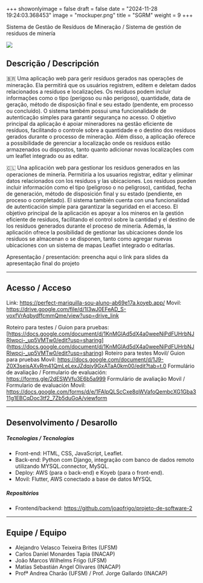 +++
showonlyimage = false
draft = false
date = "2024-11-28 19:24:03.368453"
image = "mockuper.png"
title = "SGRM"
weight = 9
+++


Sistema de Gestão de Resíduos de Mineração / Sistema de gestión de residuos de minería

<!--more-->

![](Recording_gif.gif)


## Descrição / Descripción

🇧🇷 Uma aplicação web para gerir resíduos gerados nas operações de mineração. Ela permitirá que os usuários registrem, editem e deletam dados relacionados a resíduos e localizações. Os resíduos podem incluir informações como o tipo (perigoso ou não perigoso), quantidade, data de geração, método de disposição final e seu estado (pendente, em processo ou concluído). O sistema também possui uma funcionalidade de autenticação simples para garantir segurança no acesso. O objetivo principal da aplicação é apoiar mineradores na gestão eficiente de resíduos, facilitando o controle sobre a quantidade e o destino dos resíduos gerados durante o processo de mineração. Além disso, a aplicação oferece a possibilidade de gerenciar a localização onde os resíduos estão armazenados ou dispostos, tanto quanto adicionar novas localizações com um leaflet integrado ou as editar.



🇨🇱 Una aplicación web para gestionar los residuos generados en las operaciones de minería. Permitiría a los usuarios registrar, editar y eliminar datos relacionados con los residuos y las ubicaciones. Los residuos pueden incluir información como el tipo (peligroso o no peligroso), cantidad, fecha de generación, método de disposición final y su estado (pendiente, en proceso o completado). El sistema también cuenta con una funcionalidad de autenticación simple para garantizar la seguridad en el acceso. El objetivo principal de la aplicación es apoyar a los mineros en la gestión eficiente de residuos, facilitando el control sobre la cantidad y el destino de los residuos generados durante el proceso de minería. Además, la aplicación ofrece la posibilidad de gestionar las ubicaciones donde los residuos se almacenan o se disponen, tanto como agregar nuevas ubicaciones con un sistema de mapas Leaflet integrado o editarlas.

Apresentação / presentación: preencha aqui o link para slides da apresentação final do projeto

---

## Acesso / Acceso

Link: https://perfect-mariquilla-sou-aluno-ab69e17a.koyeb.app/
Movil: https://drive.google.com/file/d/1I3wJ0EFeAD_S-voxfVrAqbydffcmmQme/view?usp=drive_link

Roteiro para testes / Guion para pruebas: [https://docs.google.com/document/d/1KnMGlAd5dX4a0weeNiPdFUHrbNJRlwpcj-_up5VMTw0/edit?usp=sharing]
(https://docs.google.com/document/d/1KnMGlAd5dX4a0weeNiPdFUHrbNJRlwpcj-_up5VMTw0/edit?usp=sharing)
Roteiro para testes Movil/ Guion para pruebas Movil: https://docs.google.com/document/d/1J9-Z0X3seisAXvRm41QmLeLexJZdqjy9GxATaA0km00/edit?tab=t.0
Formulário de avaliação / Formulario de evaluación: https://forms.gle/2dESWVfu3E6b5a999
Formulário de avaliação Movil / Formulario de evaluación Movil: https://docs.google.com/forms/d/e/1FAIpQLScCxe8qWVafoQembcXG1Gba311g1EBCqDoc3tf2_7Zb5duGoA/viewform


---

## Desenvolvimento / Desarollo

##### Tecnologias / Tecnologías

- Front-end: HTML, CSS, JavaScript, Leaflet.
- Back-end: Python com Django, integração com banco de dados remoto utilizando MYSQL.connector, MySQL.
- Deploy: AWS (para o back-end) e Koyeb (para o front-end).
- Movil: Flutter, AWS conectado a base de datos MYSQL

##### Repositórios

- Frontend/backend: https://github.com/joaofrigo/projeto-de-software-2

---

## Equipe / Equipo

- Alejandro Velasco Teixeira Brites (UFSM)
- Carlos Daniel Monardes Tapia (INACAP)
- João Marcos Wilhelms Frigo (UFSM)
- Matías Sebastián Angel Olivares (INACAP)
- Profª Andrea Charão (UFSM) / Prof. Jorge Gallardo (INACAP)

